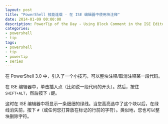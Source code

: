 ```yaml
---
layout: post
title: "PowerShell 技能连载 - 在 ISE 编辑器中使用块注释"
date: 2014-01-09 00:00:00
description: PowerTip of the Day - Using Block Comment in the ISE Editor
categories:
- powershell
- tip
tags:
- powershell
- tip
- powertip
- series
---
```

在 PowerShell 3.0 中，引入了一个小技巧，可以整块注释/取消注释某一段代码。

在 ISE 编辑器中，单击插入点（比如说一段代码的开头）。然后，按住 `SHIFT+ALT`，然后按下 `↓`键。

这时在 ISE 编辑器中将显示一条细细的绿线。当您高亮选中了这个块以后，在绿线消失前，按下 `#`（或任何您打算放在标记的行前的字符）。类似地，您也可以整块删除字符。

<!--本文国际来源：[Using Block Comment in the ISE Editor](http://community.idera.com/powershell/powertips/b/tips/posts/using-block-comment-in-the-ise-editor)-->
